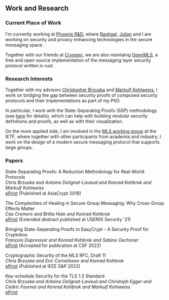 ## Work and Research

### Current Place of Work
I'm currently working at [Phoenix R&D](https://phnx.im), where [Raphael](https://twitter.com/raphaelrobert), [Julian](https://twitter.com/mairjulian) and I are working on security and privacy enhancing technologies in the secure messaging space.

Together with our friends at [Cryspen](https://github.com/franziskuskiefer), we are also maintaing [OpenMLS](https://openmls.tech), a free and open source implementation of the messaging layer security protocol written in rust.

### Research Interests
Together with my advisors [Christopher Brzuska](http://www.chrisbrzuska.de/) and [Markulf Kohlweiss](https://homepages.inf.ed.ac.uk/mkohlwei/), I work on bridging the gap between security proofs of composed security protocols and their implementations as part of my PhD.

In particular, I work with the State-Separating Proofs (SSP) methodology (see [here](https://eprint.iacr.org/2018/306) for details), which can help with building modular security definitions and proofs, as well as with their visualization.

On the more applied side, I am involved in the [MLS working group](https://datatracker.ietf.org/wg/mls/about/) at the IETF, where together with other participants from academia and industry, I work on the design of a modern secure messaging protocol that supports large groups.

### Papers
State-Separating Proofs: A Reduction Methodology for Real-World Protocols <br />
*Chris Brzuska and Antoine Delignat-Lavaud and Konrad Kohbrok and Markulf Kohlweiss* <br />
[ePrint](https://eprint.iacr.org/2018/306) (Published at AsiaCrypt 2018) <br />

The Complexities of Healing in Secure Group Messaging: Why Cross-Group Effects Matter <br />
*Cas Cremers and Britta Hale and Konrad Kohbrok* <br />
[ePrint](https://eprint.iacr.org/2019/477) (Extended abstract published at USENIX Security '21) <br />

Bringing State-Separating Proofs to EasyCrypt - A Security Proof for Cryptobox <br />
*François Dupressoir and Konrad Kohbrok and Sabine Oechsner* <br />
[ePrint](https://eprint.iacr.org/2021/326) (Accepted for publication at CSF 2022) <br />

Cryptographic Security of the MLS RFC, Draft 11 <br />
*Chris Brzuska and Eric Cornelissen and Konrad Kohbrok* <br />
[ePrint](https://eprint.iacr.org/2021/137) (Published at IEEE S&P 2022) <br />

Key-schedule Security for the TLS 1.3 Standard <br />
*Chris Brzuska and Antoine Delignat-Lavaud and Christoph Egger and Cédric Fournet and Konrad Kohbrok and Markulf Kohlweiss* <br />
[ePrint](https://eprint.iacr.org/2021/467)

